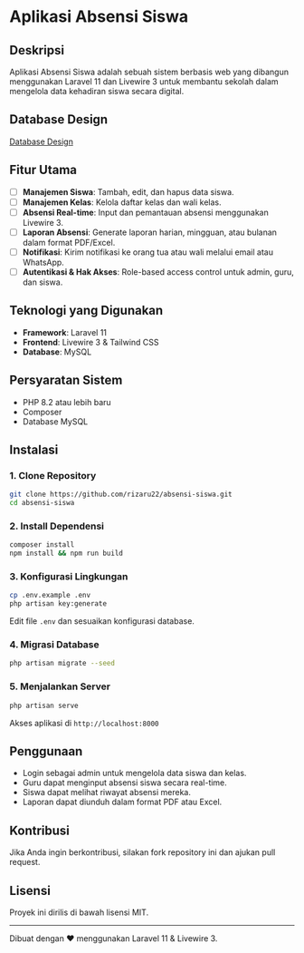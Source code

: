 # Aplikasi Absensi Siswa

## Deskripsi
Aplikasi Absensi Siswa adalah sebuah sistem berbasis web yang dibangun menggunakan Laravel 11 dan Livewire 3 untuk membantu sekolah dalam mengelola data kehadiran siswa secara digital.

## Database Design
[Database Design](https://github.com/rizaru22/absensi-siswa/blob/main/database-design.png)
## Fitur Utama
- [ ] **Manajemen Siswa**: Tambah, edit, dan hapus data siswa. 
- [ ] **Manajemen Kelas**: Kelola daftar kelas dan wali kelas.
- [ ] **Absensi Real-time**: Input dan pemantauan absensi menggunakan Livewire 3.
- [ ] **Laporan Absensi**: Generate laporan harian, mingguan, atau bulanan dalam format PDF/Excel.
- [ ] **Notifikasi**: Kirim notifikasi ke orang tua atau wali melalui email atau WhatsApp.
- [ ] **Autentikasi & Hak Akses**: Role-based access control untuk admin, guru, dan siswa.

## Teknologi yang Digunakan
- **Framework**: Laravel 11
- **Frontend**: Livewire 3 & Tailwind CSS
- **Database**: MySQL 


## Persyaratan Sistem
- PHP 8.2 atau lebih baru
- Composer
- Database MySQL 

## Instalasi
### 1. Clone Repository
```bash
git clone https://github.com/rizaru22/absensi-siswa.git
cd absensi-siswa
```

### 2. Install Dependensi
```bash
composer install
npm install && npm run build
```

### 3. Konfigurasi Lingkungan
```bash
cp .env.example .env
php artisan key:generate
```
Edit file `.env` dan sesuaikan konfigurasi database.

### 4. Migrasi Database
```bash
php artisan migrate --seed
```

### 5. Menjalankan Server
```bash
php artisan serve
```
Akses aplikasi di `http://localhost:8000`

## Penggunaan
- Login sebagai admin untuk mengelola data siswa dan kelas.
- Guru dapat menginput absensi siswa secara real-time.
- Siswa dapat melihat riwayat absensi mereka.
- Laporan dapat diunduh dalam format PDF atau Excel.

## Kontribusi
Jika Anda ingin berkontribusi, silakan fork repository ini dan ajukan pull request.

## Lisensi
Proyek ini dirilis di bawah lisensi MIT.

---
Dibuat dengan ❤️ menggunakan Laravel 11 & Livewire 3.

